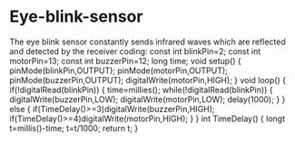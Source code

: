 # Eye-blink-sensor
The eye blink sensor constantly sends infrared waves which are reflected and detected by the receiver
coding:
const int blinkPin=2;
const int motorPin=13;
const int buzzerPin=12;
long time;
void setup()
{
pinMode(blinkPin,OUTPUT);
pinMode(motorPin,OUTPUT);
pinMode(buzzerPin,OUTPUT);
digitalWrite(motorPin,HIGH);
}
void loop()
{
if(!digitalRead(blinkPin))
{
time=millies();
while(!digitalRead(blinkPin))
{
digitalWrite(buzzerPin,LOW);
digitalWrite(motorPin,LOW);
delay(1000);
}
}
else
{
if(TimeDelay()>=3)digitalWrite(buzzerPin,HIGH);
if(TimeDelay()>=4)digitalWrite(motorPin,HIGH);
}
}
int TimeDelay()
{
longt t=millis()-time;
t=t/1000;
return t;
}
